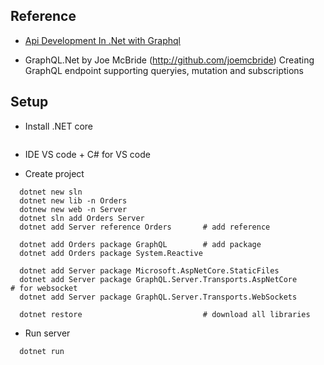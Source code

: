 ## Reference
- [Api Development In .Net with Graphql](https://www.linkedin.com/learning/api-development-in-dot-net-with-graphql/using-exercise-files)

- GraphQL.Net by Joe McBride (http://github.com/joemcbride)
  Creating GraphQL endpoint supporting queryies, mutation and subscriptions



## Setup
- Install .NET core
```
```
- IDE
  VS code + C# for VS code

- Create project
```
  dotnet new sln
  dotnet new lib -n Orders
  dotnew new web -n Server
  dotnet sln add Orders Server
  dotnet add Server reference Orders       # add reference
  
  dotnet add Orders package GraphQL        # add package
  dotnet add Orders package System.Reactive

  dotnet add Server package Microsoft.AspNetCore.StaticFiles
  dotnet add Server package GraphQL.Server.Transports.AspNetCore      # for websocket
  dotnet add Server package GraphQL.Server.Transports.WebSockets

  dotnet restore                           # download all libraries
```
- Run server
```
  dotnet run
```